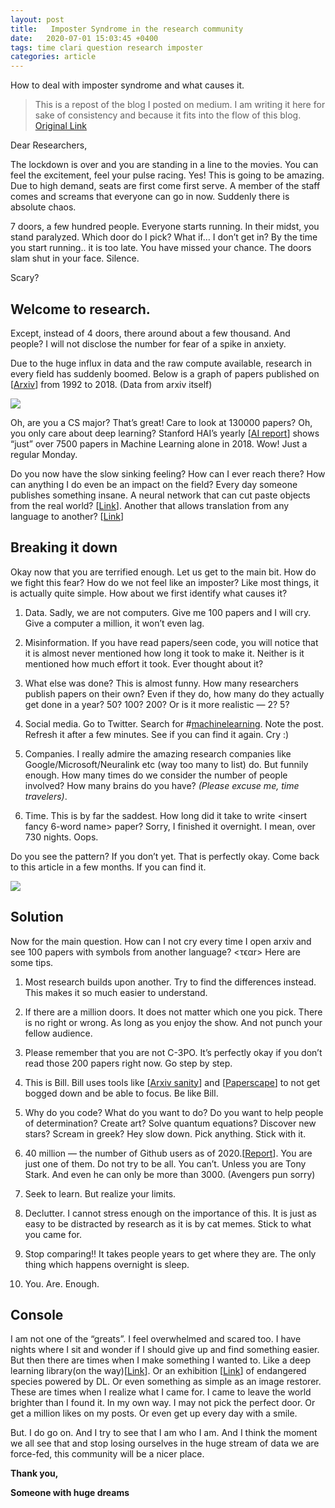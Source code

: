 ```yaml
---
layout: post
title:   Imposter Syndrome in the research community
date:   2020-07-01 15:03:45 +0400
tags: time clari question research imposter
categories: article
---
```


How to deal with imposter syndrome and what causes it.

> This is a repost of the blog I posted on medium. I am writing it here for sake of consistency and because it fits into the flow of this blog.  [Original Link](https://medium.com/datadriveninvestor/it-needs-to-be-said-imposter-syndrome-in-the-research-community-e84665f640ec)

Dear Researchers,

The lockdown is over and you are standing in a line to the movies. You can feel the excitement, feel your pulse racing. Yes! This is going to be amazing. Due to high demand, seats are first come first serve. A member of the staff comes and screams that everyone can go in now. Suddenly there is absolute chaos.

7 doors, a few hundred people. Everyone starts running. In their midst, you stand paralyzed. Which door do I pick? What if… I don’t get in? By the time you start running.. it is too late. You have missed your chance. The doors slam shut in your face. Silence.

Scary?

## Welcome to research.

Except, instead of 4 doors, there around about a few thousand. And people? I will not disclose the number for fear of a spike in anxiety.

Due to the huge influx in data and the raw compute available, research in every field has suddenly boomed. Below is a graph of papers published on [[Arxiv](http://arxiv.org)] from 1992 to 2018. (Data from arxiv itself)

![](https://static.arxiv.org/static/arxiv.marxdown/0.1/help/stats/2018_by_area/newsubs.png)

Oh, are you a CS major? That’s great! Care to look at 130000 papers? Oh, you only care about deep learning? Stanford HAI’s yearly [[AI report](https://hai.stanford.edu/research/ai-index-2019)] shows “just” over 7500 papers in Machine Learning alone in 2018. Wow! Just a regular Monday.

Do you now have the slow sinking feeling? How can I ever reach there? How can anything I do even be an impact on the field? Every day someone publishes something insane. A neural network that can cut paste objects from the real world? [[Link](https://www.androidauthority.com/ar-cut-and-paste-1114757/)]. Another that allows translation from any language to another? [[Link](https://arxiv.org/abs/1912.02047)]

## Breaking it down 

Okay now that you are terrified enough. Let us get to the main bit. How do we fight this fear? How do we not feel like an imposter? Like most things, it is actually quite simple. How about we first identify what causes it?

1. Data. Sadly, we are not computers. Give me 100 papers and I will cry. Give a computer a million, it won’t even lag.

2. Misinformation. If you have read papers/seen code, you will notice that it is almost never mentioned how long it took to make it. Neither is it mentioned how much effort it took. Ever thought about it?

3. What else was done? This is almost funny. How many researchers publish papers on their own? Even if they do, how many do they actually get done in a year? 50? 100? 200? Or is it more realistic — 2? 5?

4. Social media. Go to Twitter. Search for #[machinelearning](https://twitter.com/hashtag/machinelearning?f=live). Note the post. Refresh it after a few minutes. See if you can find it again. Cry :)

5. Companies. I really admire the amazing research companies like Google/Microsoft/Neuralink etc (way too many to list) do. But funnily enough. How many times do we consider the number of people involved? How many brains do you have? *(Please excuse me, time travelers)*.

6. Time. This is by far the saddest. How long did it take to write <insert fancy 6-word name> paper? Sorry, I finished it overnight. I mean, over 730 nights. Oops.

Do you see the pattern? If you don’t yet. That is perfectly okay. Come back to this article in a few months. If you can find it.

![](https://cdn-images-1.medium.com/max/2000/0*aEqec-QaMuev1SgC.jpg)

## Solution

Now for the main question. How can I not cry every time I open arxiv and see 100 papers with symbols from another language? <τϵαr> Here are some tips.

1. Most research builds upon another. Try to find the differences instead. This makes it so much easier to understand.

2. If there are a million doors. It does not matter which one you pick. There is no right or wrong. As long as you enjoy the show. And not punch your fellow audience.

3. Please remember that you are not C-3PO. It’s perfectly okay if you don’t read those 200 papers right now. Go step by step.

4. This is Bill. Bill uses tools like [[Arxiv sanity](http://www.arxiv-sanity.com/)] and [[Paperscape](https://paperscape.org/)] to not get bogged down and be able to focus. Be like Bill.

5. Why do you code? What do you want to do? Do you want to help people of determination? Create art? Solve quantum equations? Discover new stars? Scream in greek? Hey slow down. Pick anything. Stick with it.

6. 40 million — the number of Github users as of 2020.[[Report](https://expandedramblings.com/index.php/github-statistics/)]. You are just one of them. Do not try to be all. You can’t. Unless you are Tony Stark. And even he can only be more than 3000. (Avengers pun sorry)

7. Seek to learn. But realize your limits.

8. Declutter. I cannot stress enough on the importance of this. It is just as easy to be distracted by research as it is by cat memes. Stick to what you came for.

9. Stop comparing!! It takes people years to get where they are. The only thing which happens overnight is sleep.

10. You. Are. Enough.

## Console

I am not one of the “greats”. I feel overwhelmed and scared too. I have nights where I sit and wonder if I should give up and find something easier. But then there are times when I make something I wanted to. Like a deep learning library(on the way)[[Link](https://subhadityamukherjee.github.io/deconstructingdl.html)]. Or an exhibition [[Link](https://subhadityamukherjee.github.io/endangered.html)] of endangered species powered by DL. Or even something as simple as an image restorer. These are times when I realize what I came for. I came to leave the world brighter than I found it. In my own way. I may not pick the perfect door. Or get a million likes on my posts. Or even get up every day with a smile.

But. I do go on. And I try to see that I am who I am. And I think the moment we all see that and stop losing ourselves in the huge stream of data we are force-fed, this community will be a nicer place.

**Thank you,**

**Someone with huge dreams**

